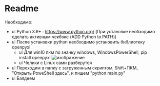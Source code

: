 # Readme
Необходимо:
  + ul Python 3.9+ : https://www.python.org/ (При установке необходимо сделать активным чекбокс (ADD Python to PATH))
  + ul После установки python необходимо установить библиотеку openpyxl
    + ul Для win10 пкм по значку windows, WindowsPowerShell, pip install openpyxl
    ![изображение](https://user-images.githubusercontent.com/58343706/117455966-5bf59e00-af50-11eb-8762-666f18ca0727.png)
    + ul Челики с Linux сами разберутся
  + ul Переходим в папку с загруженным скриптом, Shift+ПКМ, "Открыть PoweShell здесь", и пишем "python main.py"
  + ul Балдеем
